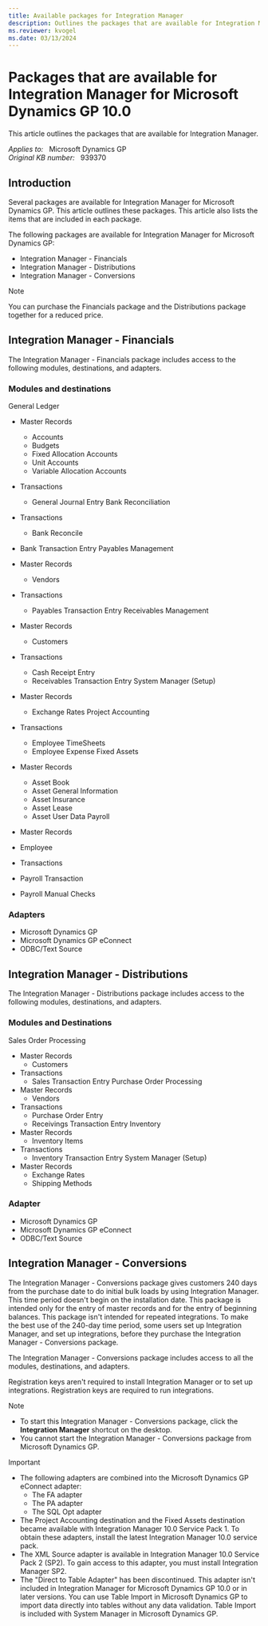 ```yaml
---
title: Available packages for Integration Manager
description: Outlines the packages that are available for Integration Manager. Lists the items that are included in each package.
ms.reviewer: kvogel
ms.date: 03/13/2024
---
```

# Packages that are available for Integration Manager for Microsoft Dynamics GP 10.0

This article outlines the packages that are available for Integration Manager.

_Applies to:_ &nbsp; Microsoft Dynamics GP  
_Original KB number:_ &nbsp; 939370

## Introduction

Several packages are available for Integration Manager for Microsoft Dynamics GP. This article outlines these packages. This article also lists the items that are included in each package.

The following packages are available for Integration Manager for Microsoft Dynamics GP:

- Integration Manager - Financials
- Integration Manager - Distributions
- Integration Manager - Conversions

> [!NOTE]
> You can purchase the Financials package and the Distributions package together for a reduced price.

## Integration Manager - Financials

The Integration Manager - Financials package includes access to the following modules, destinations, and adapters.

### Modules and destinations

General Ledger

- Master Records
  - Accounts
  - Budgets
  - Fixed Allocation Accounts
  - Unit Accounts
  - Variable Allocation Accounts
- Transactions
  - General Journal Entry Bank Reconciliation
- Transactions
  - Bank Reconcile

- Bank Transaction Entry Payables Management
- Master Records
  - Vendors
- Transactions
  - Payables Transaction Entry Receivables Management
- Master Records
  - Customers
- Transactions
  - Cash Receipt Entry
  - Receivables Transaction Entry System Manager (Setup)
- Master Records
  - Exchange Rates Project Accounting
- Transactions
  - Employee TimeSheets
  - Employee Expense Fixed Assets
- Master Records
  - Asset Book
  - Asset General Information
  - Asset Insurance
  - Asset Lease
  - Asset User Data Payroll
- Master Records
- Employee
- Transactions
- Payroll Transaction
- Payroll Manual Checks

### Adapters

- Microsoft Dynamics GP
- Microsoft Dynamics GP eConnect
- ODBC/Text Source

## Integration Manager - Distributions

The Integration Manager - Distributions package includes access to the following modules, destinations, and adapters.

### Modules and Destinations

Sales Order Processing

- Master Records
  - Customers
- Transactions
  - Sales Transaction Entry Purchase Order Processing
- Master Records
  - Vendors
- Transactions
  - Purchase Order Entry
  - Receivings Transaction Entry Inventory
- Master Records
  - Inventory Items
- Transactions
  - Inventory Transaction Entry
 System Manager (Setup)
- Master Records
  - Exchange Rates
  - Shipping Methods

### Adapter

- Microsoft Dynamics GP
- Microsoft Dynamics GP eConnect
- ODBC/Text Source

## Integration Manager - Conversions

The Integration Manager - Conversions package gives customers 240 days from the purchase date to do initial bulk loads by using Integration Manager. This time period doesn't begin on the installation date. This package is intended only for the entry of master records and for the entry of beginning balances. This package isn't intended for repeated integrations. To make the best use of the 240-day time period, some users set up Integration Manager, and set up integrations, before they purchase the Integration Manager - Conversions package.

The Integration Manager - Conversions package includes access to all the modules, destinations, and adapters.

Registration keys aren't required to install Integration Manager or to set up integrations. Registration keys are required to run integrations.

> [!NOTE]
>
> - To start this Integration Manager - Conversions package, click the **Integration Manager** shortcut on the desktop.
> - You cannot start the Integration Manager - Conversions package from Microsoft Dynamics GP.

> [!IMPORTANT]
>
> - The following adapters are combined into the Microsoft Dynamics GP eConnect adapter:
>   - The FA adapter
>   - The PA adapter
>   - The SQL Opt adapter
> - The Project Accounting destination and the Fixed Assets destination became available with Integration Manager 10.0 Service Pack 1. To obtain these adapters, install the latest Integration Manager 10.0 service pack.
> - The XML Source adapter is available in Integration Manager 10.0 Service Pack 2 (SP2). To gain access to this adapter, you must install Integration Manager SP2.
> - The "Direct to Table Adapter" has been discontinued. This adapter isn't included in Integration Manager for Microsoft Dynamics GP 10.0 or in later versions. You can use Table Import in Microsoft Dynamics GP to import data directly into tables without any data validation. Table Import is included with System Manager in Microsoft Dynamics GP.

